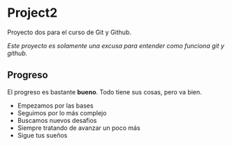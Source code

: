 # Project2
Proyecto dos para el curso de Git y Github.

*Este proyecto es solamente una excusa para entender como funciona git y github.*

## Progreso
El progreso es bastante **bueno**. Todo tiene sus cosas, pero va bien.

- Empezamos por las bases 
- Seguimos por lo más complejo 
- Buscamos nuevos desafios 
- Siempre tratando de avanzar un poco más
- Sigue tus sueños

